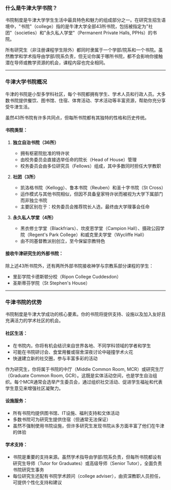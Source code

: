 ### 什么是牛津大学书院？

书院制度是牛津大学学生生活中最具特色和魅力的组成部分之一。在研究生招生语境中，"书院"（college）指的是牛津大学全部43所书院，包括被指定为"社团"（societies）和"永久私人学堂"（Permanent Private Halls, PPHs）的书院。

所有研究生（非注册课程学生除外）都同时隶属于一个学部/院系和一个书院。虽然教学和学术指导由学部/院系负责，但无论你属于哪所书院，都不会影响你接触潜在导师或教学资源的机会，课程内容也完全相同。

---

### 牛津大学书院概况

牛津的书院是小型多学科社区，每个书院都拥有学生、学术人员和行政人员。大多数书院提供餐饮、图书馆、住宿、体育活动、学术活动等丰富资源，帮助你充分享受牛津生活。

虽然43所书院有许多共同点，但每所书院都有其独特的性格和历史传统。

#### 书院类型：
1. **独立自治书院（36所）**  
   - 拥有枢密院批准的特许状
   - 由校务委员会直接选举任命的院长（Head of House）管理
   - 校务委员会由多位研究员（Fellows）组成，其中多数同时担任大学教职

2. **社团（3所）**  
   - 凯洛格书院（Kellogg）、鲁本书院（Reuben）和圣十字书院（St Cross）
   - 运作模式与其他书院相似，但因不具备皇家特许状而被视为大学下属部门而非独立书院
   - 主要区别在于：校务委员会推荐院长人选，最终由大学理事会任命

3. **永久私人学堂（4所）**  
   - 黑衣修士学堂（Blackfriars）、坎皮恩学堂（Campion Hall）、摄政公园学院（Regent's Park College）和威克里夫学堂（Wycliffe Hall）
   - 由不同基督教派别创立，至今保留宗教特色

#### 接收牛津研究生的外部书院：
除上述43所书院外，还有两所外部书院接收神学与宗教系部分课程的学生：
- 里彭学院卡德斯顿分校（Ripon College Cuddesdon）
- 圣斯蒂芬学院（St Stephen's House）

---

### 牛津书院的优势

书院制度是牛津大学成功的核心要素。你的书院将提供支持、设施以及加入友好且充满活力的学术社区的机会。

#### 社区生活：
- 在书院内，你将有机会结识来自世界各地、不同学科领域的学者和学生
- 可能在书院研讨会、食堂用餐或宿舍深夜讨论中碰撞学术火花
- 快速建立新的社交圈，参与丰富多彩的活动

作为研究生，你将属于书院的中厅（Middle Common Room, MCR）或研究生厅（Graduate Common Room, GCR）。这既是实体活动空间，也是学生自治组织。每个MCR通常会选举产生委员会，通过组织社交活动、促进学生福祉和代表学生意见来增强社区凝聚力。

#### 设施服务：
- 所有书院均提供图书馆、IT设施、福利支持和文体活动
- 多数书院可为研究生提供住宿（但通常无法保证）
- 虽然不强制使用书院设施，但许多研究生发现书院从多方面丰富了他们在牛津的体验

#### 学术支持：
- 书院是重要的支持来源。虽然学术指导由学部/院系负责，但每所书院都设有研究生导师（Tutor for Graduates）或高级导师（Senior Tutor），全面负责书院研究生事务
- 每位研究生还配有书院学术顾问（college adviser），由资深教职人员担任，可提供个性化支持和建议